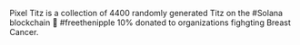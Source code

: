 Pixel Titz is a collection of 4400 randomly generated Titz on the #Solana blockchain 🍒
#freethenipple
10% donated to organizations fighgting Breast Cancer.
